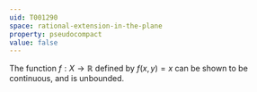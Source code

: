 ```yaml
---
uid: T001290
space: rational-extension-in-the-plane
property: pseudocompact
value: false
---
```

The function $f : X \to \mathbb{R}$ defined by $f(x,y) = x$ can be shown to be continuous, and is unbounded.

